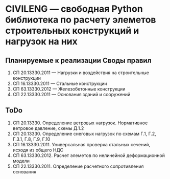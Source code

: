 # CIVILENG — свободная Python библиотека по расчету элеметов строительных конструкций и нагрузок на них


## Планируемые к реализации Своды правил
1. СП 20.13330.2011 — Нагрузки и воздействия на строительные конструкции
2. СП 16.13330.2011 — Стальные конструкции
3. СП 63.13330.2012 — Железобетонные конструкции
4. СП 22.13330.2011 — Основания зданий и сооружений

## ToDo
1. СП 20.13330. Определение ветровых нагрузок. Нормативное ветровое давление, схемы Д.1.2
2. СП 20.13330. Определение снеговых нагрузок по схемам Г.1, Г.2, Г.3.1, Г.8, Г.9, Г.10
3. СП 16.13330.2011. Универсальная проверка стальных сечений, исходя из общего НДС
4. СП 63.13330.2012. Расчет элеметов по нелинейной деформационной модели
5. СП 22.13330.2011. Определение расчетного сопротивления основания
